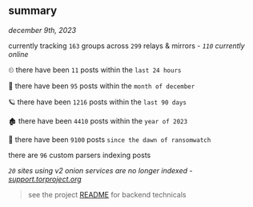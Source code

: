 
## summary
_december 9th, 2023_

currently tracking `163` groups across `299` relays & mirrors - _`110` currently online_

⏲ there have been `11` posts within the `last 24 hours`

🦈 there have been `95` posts within the `month of december`

🪐 there have been `1216` posts within the `last 90 days`

🏚 there have been `4410` posts within the `year of 2023`

🦕 there have been `9100` posts `since the dawn of ransomwatch`

there are `96` custom parsers indexing posts

_`20` sites using v2 onion services are no longer indexed - [support.torproject.org](https://support.torproject.org/onionservices/v2-deprecation/)_

> see the project [README](https://github.com/joshhighet/ransomwatch#ransomwatch--) for backend technicals
